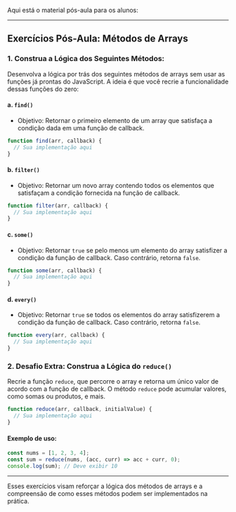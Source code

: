 Aqui está o material pós-aula para os alunos:

---

## Exercícios Pós-Aula: Métodos de Arrays

### 1. Construa a Lógica dos Seguintes Métodos:
Desenvolva a lógica por trás dos seguintes métodos de arrays sem usar as funções já prontas do JavaScript. A ideia é que você recrie a funcionalidade dessas funções do zero:

#### a. `find()`
- Objetivo: Retornar o primeiro elemento de um array que satisfaça a condição dada em uma função de callback.
  
```javascript
function find(arr, callback) {
  // Sua implementação aqui
}
```

#### b. `filter()`
- Objetivo: Retornar um novo array contendo todos os elementos que satisfaçam a condição fornecida na função de callback.
  
```javascript
function filter(arr, callback) {
  // Sua implementação aqui
}
```

#### c. `some()`
- Objetivo: Retornar `true` se pelo menos um elemento do array satisfizer a condição da função de callback. Caso contrário, retorna `false`.
  
```javascript
function some(arr, callback) {
  // Sua implementação aqui
}
```

#### d. `every()`
- Objetivo: Retornar `true` se todos os elementos do array satisfizerem a condição da função de callback. Caso contrário, retorna `false`.

```javascript
function every(arr, callback) {
  // Sua implementação aqui
}
```

### 2. Desafio Extra: Construa a Lógica do `reduce()`
Recrie a função `reduce`, que percorre o array e retorna um único valor de acordo com a função de callback. O método `reduce` pode acumular valores, como somas ou produtos, e mais.

```javascript
function reduce(arr, callback, initialValue) {
  // Sua implementação aqui
}
```

#### Exemplo de uso:
```javascript
const nums = [1, 2, 3, 4];
const sum = reduce(nums, (acc, curr) => acc + curr, 0);
console.log(sum); // Deve exibir 10
```

--- 

Esses exercícios visam reforçar a lógica dos métodos de arrays e a compreensão de como esses métodos podem ser implementados na prática.